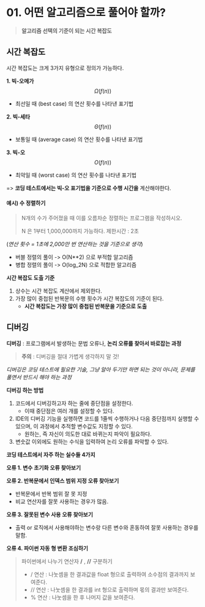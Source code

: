 # 01. 어떤 알고리즘으로 풀어야 할까?

> **알고리즘 선택의 기준이 되는 시간 복잡도**



## 시간 복잡도 

시간 복잡도는 크게 3가지 유형으로 정의가 가능하다. 

**1. 빅-오메가**
$$
\Omega(f(n))
$$

- 최선일 때 (best case) 의 연산 횟수를 나타낸 표기법



**2. 빅-세타**
$$
\Theta(f(n))
$$

- 보통일 때 (average case) 의 연산 횟수를 나타낸 표기법



**3. 빅-오**
$$
O(f(n))
$$

- 최악일 때 (worst case) 의 연산 횟수를 나타낸 표기법



=> **코딩 테스트에서는 빅-오 표기법을 기준으로 수행 시간을** 계산해야한다. 



#### 예시) 수 정렬하기

> N개의 수가 주어졌을 때 이를 오름차순 정렬하는 프로그램을 작성하시오.
>
> N 은 1부터 1,000,000까지 가능하다. 제한시간 : 2초



(*연산 횟수 = 1초에 2,000만 번 연산하는 것을 기준으로 생각*)

- 버블 정렬의 풀이 -> O(N**2) 으로 부적합 알고리즘
- 병합 정렬의 풀이 -> O(log_2N) 으로 적합한 알고리즘 



**시간 복잡도 도출 기준**

1. 상수는 시간 복잡도 계산에서 제외한다.
2. 가장 많이 중첩된 반복문의 수행 횟수가 시간 복잡도의 기준이 된다.
   - **시간 복잡도는 가장 많이 중첩된 반복문을 기준으로 도출**



## 디버깅

**디버깅** : 프로그램에서 발생하는 문법 오류나, **논리 오류를 찾아서 바로잡는 과정**

> **주의** : 디버깅을 절대 가볍게 생각하지 말 것!

*디버깅은 코딩 테스트에 필요한 기술, 그냥 알아 두기만 하면 되는 것이 아니라, 문제를 풀면서 반드시 해야 하는 과정*



**디버깅 하는 방법**

1. 코드에서 디버깅하고자 하는 줄에 중단점을 설정한다. 
   - 이때 중단점은 여러 개를 설정할 수 있다.
2. IDE의 디버깅 기능을 실행하면 코드를 1줄씩 수행하거나 다음 중단점까지 실행할 수 있으며, 이 과정에서 추적할 변수값도 지정할 수 있다.
   - 원하는, 즉 자신이 의도한 대로 바뀌는지 파악이 필요하다.
3. 변숫값 이외에도 원하는 수식을 입력하여 논리 오류를 파악할 수 있다. 



**코딩 테스트에서 자주 하는 실수들 4가지**

**오류 1. 변수 초기화 오류 찾아보기**

**오류 2. 반복문에서 인덱스 범위 지정 오류 찾아보기**

- 반복문에서 반복 범위 잘 못 지정
- 비교 연산자를 잘못 사용하는 경우가 많음.

**오류 3. 잘못된 변수 사용 오류 찾아보기**

- 출력 or 로직에서 사용해야하는 변수랑 다른 변수와 혼동하여 잘못 사용하는 경우를 말함. 

**오류 4. 파이썬 자동 형 변환 조심하기**

> 파이썬에서 나누기 연산자 **/** , **//** 구분하기 
>
> - / 연산 : 나눗셈을 한 결과값을 float 형으로 출력하여 소수점의 결과까지 보여준다.
> - // 연산 : 나눗셈을 한 결과를 int 형으로 출력하며 몫의 결과만 보여준다.
> - % 연산 : 나눗셈을 한 후 나머지 값을 보여준다. 

